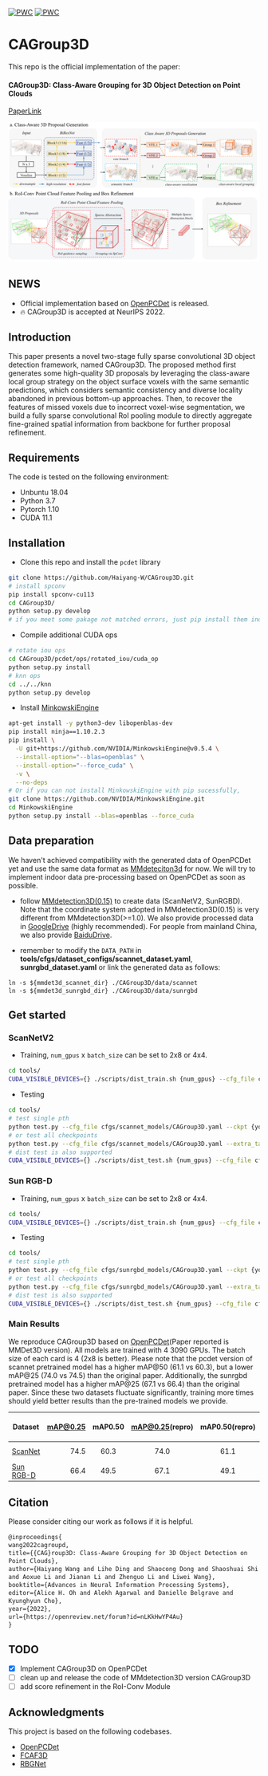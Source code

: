 [![PWC](https://img.shields.io/endpoint.svg?url=https://paperswithcode.com/badge/cagroup3d-class-aware-grouping-for-3d-object/3d-object-detection-on-scannetv2)](https://paperswithcode.com/sota/3d-object-detection-on-scannetv2?p=cagroup3d-class-aware-grouping-for-3d-object)
[![PWC](https://img.shields.io/endpoint.svg?url=https://paperswithcode.com/badge/cagroup3d-class-aware-grouping-for-3d-object/3d-object-detection-on-sun-rgbd-val)](https://paperswithcode.com/sota/3d-object-detection-on-sun-rgbd-val?p=cagroup3d-class-aware-grouping-for-3d-object)

# CAGroup3D

This repo is the official implementation of the paper:
#### CAGroup3D: Class-Aware Grouping for 3D Object Detection on Point Clouds
[PaperLink](https://arxiv.org/abs/2210.04264)

<img src="CAGroup3D.jpg">

## NEWS
- Official implementation based on [OpenPCDet](https://github.com/open-mmlab/OpenPCDet) is released.
- 🔥 CAGroup3D is accepted at NeurIPS 2022.

## Introduction
This paper presents a novel two-stage fully sparse convolutional 3D object detection framework, named CAGroup3D. The proposed method first generates some high-quality 3D proposals by leveraging the class-aware local group strategy on the object surface voxels with the same semantic predictions, which considers semantic consistency and diverse locality abandoned in previous bottom-up approaches. Then, to recover the features of missed voxels due to incorrect voxel-wise segmentation, we build a fully sparse convolutional RoI pooling module to directly aggregate fine-grained spatial information from backbone for further proposal refinement.
## Requirements
The code is tested on the following environment:

- Unbuntu 18.04
- Python 3.7
- Pytorch 1.10
- CUDA 11.1
## Installation

- Clone this repo and install the `pcdet` library
```bash
git clone https://github.com/Haiyang-W/CAGroup3D.git
# install spconv
pip install spconv-cu113
cd CAGroup3D/
python setup.py develop
# if you meet some pakage not matched errors, just pip install them individually before install pcdet
```

- Compile additional CUDA ops
```bash
# rotate iou ops
cd CAGroup3D/pcdet/ops/rotated_iou/cuda_op
python setup.py install
# knn ops
cd ../../knn
python setup.py develop
```

- Install [MinkowskiEngine](https://github.com/NVIDIA/MinkowskiEngine)
```bash
apt-get install -y python3-dev libopenblas-dev
pip install ninja==1.10.2.3
pip install \
  -U git+https://github.com/NVIDIA/MinkowskiEngine@v0.5.4 \
  --install-option="--blas=openblas" \
  --install-option="--force_cuda" \
  -v \
  --no-deps
# Or if you can not install MinkowskiEngine with pip sucessfully,
git clone https://github.com/NVIDIA/MinkowskiEngine.git
cd MinkowskiEngine
python setup.py install --blas=openblas --force_cuda
```

## Data preparation
We haven't achieved compatibility with the generated data of OpenPCDet yet and use the same data format as [MMdeteciton3d](https://github.com/open-mmlab/mmdetection3d) for now. We will try to implement indoor data pre-processing based on OpenPCDet as soon as possible.
- follow  [MMdetection3D(0.15)](https://github.com/open-mmlab/mmdetection3d) to create data (ScanNetV2, SunRGBD). Note that the coordinate system adopted in MMdetection3D(0.15) is very different from MMdetection3D(>=1.0). We also provide processed data in [GoogleDrive](https://drive.google.com/drive/folders/1sKvq4WBSEb4CWMdCTN6lCHLXnn3NwUv_) (highly recommended). For people from mainland China, we also provide [BaiduDrive](https://pan.baidu.com/s/1SO1YhvC9BZh5eFXYjt-a3g?pwd=8mfk).


- remember to modify the `DATA_PATH` in **tools/cfgs/dataset_configs/scannet_dataset.yaml**, **sunrgbd_dataset.yaml** or link the generated data as follows:
```shell
ln -s ${mmdet3d_scannet_dir} ./CAGroup3D/data/scannet
ln -s ${mmdet3d_sunrgbd_dir} ./CAGroup3D/data/sunrgbd
``` 

## Get started
### ScanNetV2
- Training, `num_gpus` x `batch_size` can be set to 2x8 or 4x4.
```bash
cd tools/
CUDA_VISIBLE_DEVICES={} ./scripts/dist_train.sh {num_gpus} --cfg_file cfgs/scannet_models/CAGroup3D.yaml --ckpt_save_interval 1 --extra_tag {your name} --fix_random_seed
```

- Testing
```bash
cd tools/
# test single pth
python test.py --cfg_file cfgs/scannet_models/CAGroup3D.yaml --ckpt {your pth}
# or test all checkpoints
python test.py --cfg_file cfgs/scannet_models/CAGroup3D.yaml --extra_tag {your name} --eval_all
# dist test is also supported
CUDA_VISIBLE_DEVICES={} ./scripts/dist_test.sh {num_gpus} --cfg_file cfgs/scannet_models/CAGroup3D.yaml --ckpt {your pth}
```
### Sun RGB-D
- Training, `num_gpus` x `batch_size` can be set to 2x8 or 4x4.
```bash
cd tools/
CUDA_VISIBLE_DEVICES={} ./scripts/dist_train.sh {num_gpus} --cfg_file cfgs/sunrgbd_models/CAGroup3D.yaml --ckpt_save_interval 1 --extra_tag {your name} --fix_random_seed
```

- Testing
```bash
cd tools/
# test single pth
python test.py --cfg_file cfgs/sunrgbd_models/CAGroup3D.yaml --ckpt {your pth}
# or test all checkpoints
python test.py --cfg_file cfgs/sunrgbd_models/CAGroup3D.yaml --extra_tag {your name} --eval_all
# dist test is also supported
CUDA_VISIBLE_DEVICES={} ./scripts/dist_test.sh {num_gpus} --cfg_file cfgs/sunrgbd_models/CAGroup3D.yaml --ckpt {your pth}
```

### Main Results
We reproduce CAGroup3D based on [OpenPCDet](https://github.com/open-mmlab/OpenPCDet)(Paper reported is MMDet3D version). All models are trained with 4 3090 GPUs. The batch size of each card is 4 (2x8 is better). Please note that the pcdet version of scannet pretrained model has a higher mAP@50 (61.1 vs 60.3), but a lower mAP@25 (74.0 vs 74.5) than the original paper. Additionally, the sunrgbd pretrained model has a higher mAP@25 (67.1 vs 66.4) than the original paper. Since these two datasets fluctuate significantly, training more times should yield better results than the pre-trained models we provide.

|   Dataset | mAP@0.25 | mAP0.50 | mAP@0.25(repro) | mAP0.50(repro) | Pretrain Model && Log |
|----------|----------:|:-------:|:-------:|:-------:|:-------:|
| [ScanNet](tools/cfgs/scannet_models/CAGroup3D.yaml) | 74.5  |	60.3 | 74.0 | 61.1 | [model](https://drive.google.com/drive/folders/1lhd3kx-G-6vMVj51Ryjp20cibwOD1txq), [log](https://drive.google.com/drive/folders/1lhd3kx-G-6vMVj51Ryjp20cibwOD1txq) |
| [Sun RGB-D](tools/cfgs/sunrgbd_models/CAGroup3D.yaml) | 66.4   |	49.5 | 67.1| 49.1| [model](https://drive.google.com/drive/folders/1mSmAxzHxEvXLd3IpxBsycdx9aigl7Wb3), [log](https://drive.google.com/drive/folders/1mSmAxzHxEvXLd3IpxBsycdx9aigl7Wb3) |

## Citation
Please consider citing our work as follows if it is helpful.
```
@inproceedings{
wang2022cagroupd,
title={{CAG}roup3D: Class-Aware Grouping for 3D Object Detection on Point Clouds},
author={Haiyang Wang and Lihe Ding and Shaocong Dong and Shaoshuai Shi and Aoxue Li and Jianan Li and Zhenguo Li and Liwei Wang},
booktitle={Advances in Neural Information Processing Systems},
editor={Alice H. Oh and Alekh Agarwal and Danielle Belgrave and Kyunghyun Cho},
year={2022},
url={https://openreview.net/forum?id=nLKkHwYP4Au}
}
```

## TODO

- [x] Implement CAGroup3D on OpenPCDet
- [ ] clean up and release the code of MMdetection3D version CAGroup3D
- [ ] add score refinement in the RoI-Conv Module

## Acknowledgments
This project is based on the following codebases.
* [OpenPCDet](https://github.com/open-mmlab/OpenPCDet)
* [FCAF3D](https://github.com/SamsungLabs/fcaf3d)
* [RBGNet](https://github.com/Haiyang-W/RBGNet)
